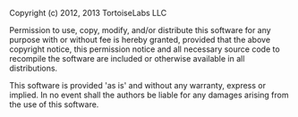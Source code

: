 Copyright (c) 2012, 2013  TortoiseLabs LLC

Permission to use, copy, modify, and/or distribute this software for any
purpose with or without fee is hereby granted, provided that the above
copyright notice, this permission notice and all necessary source code
to recompile the software are included or otherwise available in all
distributions.

This software is provided 'as is' and without any warranty, express or
implied.  In no event shall the authors be liable for any damages arising
from the use of this software.

